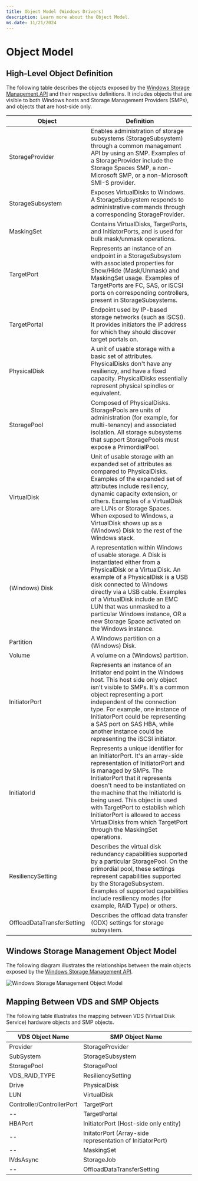 ```yaml
---
title: Object Model (Windows Drivers)
description: Learn more about the Object Model.
ms.date: 11/21/2024
---
```


# Object Model

## High-Level Object Definition

The following table describes the objects exposed by the [Windows Storage Management API](windows-storage-management-api-portal.md) and their respective definitions. It includes objects that are visible to both Windows hosts and Storage Management Providers (SMPs), and objects that are host-side only.

| Object | Definition |
| ------ | ---------- |
| StorageProvider  | Enables administration of storage subsystems (StorageSubsystem) through a common management API by using an SMP. Examples of a StorageProvider include the Storage Spaces SMP, a non-Microsoft SMP, or a non-Microsoft SMI-S provider. |
| StorageSubsystem | Exposes VirtualDisks to Windows. A StorageSubsystem responds to administrative commands through a corresponding StorageProvider. |
| MaskingSet       | Contains VirtualDisks, TargetPorts, and InitiatorPorts, and is used for bulk mask/unmask operations. |
| TargetPort       | Represents an instance of an endpoint in a StorageSubsystem with associated properties for Show/Hide (Mask/Unmask) and MaskingSet usage. Examples of TargetPorts are FC, SAS, or iSCSI ports on corresponding controllers, present in StorageSubsystems. |
| TargetPortal     | Endpoint used by IP-based storage networks (such as iSCSI). It provides initiators the IP address for which they should discover target portals on. |
| PhysicalDisk     | A unit of usable storage with a basic set of attributes. PhysicalDisks don't have any resiliency, and have a fixed capacity. PhysicalDisks essentially represent physical spindles or equivalent. |
| StoragePool      | Composed of PhysicalDisks. StoragePools are units of administration (for example, for multi-tenancy) and associated isolation. All storage subsystems that support StoragePools must expose a PrimordialPool. |
| VirtualDisk      | Unit of usable storage with an expanded set of attributes as compared to PhysicalDisks. Examples of the expanded set of attributes include resiliency, dynamic capacity extension, or others. Examples of a VirtualDisk are LUNs or Storage Spaces. When exposed to Windows, a VirtualDisk shows up as a (Windows) Disk to the rest of the Windows stack. |
| (Windows) Disk    | A representation within Windows of usable storage. A Disk is instantiated either from a PhysicalDisk or a VirtualDisk. An example of a PhysicalDisk is a USB disk connected to Windows directly via a USB cable. Examples of a VirtualDisk include an EMC LUN that was unmasked to a particular Windows instance, OR a new Storage Space activated on the Windows instance. |
| Partition         | A Windows partition on a (Windows) Disk. |
| Volume            | A volume on a (Windows) partition. |
| InitiatorPort    | Represents an instance of an Initiator end point in the Windows host. This host side only object isn't visible to SMPs. It's a common object representing a port independent of the connection type. For example, one instance of InitiatorPort could be representing a SAS port on SAS HBA, while another instance could be representing the iSCSI initiator. |
| InitiatorId      | Represents a unique identifier for an InitiatorPort. It's an array-side representation of InitiatorPort and is managed by SMPs. The InitiatorPort that it represents doesn't need to be instantiated on the machine that the InitiatorId is being used. This object is used with TargetPort to establish which InitiatorPort is allowed to access VirtualDisks from which TargetPort through the MaskingSet operations. |
| ResiliencySetting | Describes the virtual disk redundancy capabilities supported by a particular StoragePool. On the primordial pool, these settings represent capabilities supported by the StorageSubsystem. Examples of supported capabilities include resiliency modes (for example, RAID Type) or others. |
| OffloadDataTransferSetting | Describes the offload data transfer (ODX) settings for storage subsystem. |

## Windows Storage Management Object Model

The following diagram illustrates the relationships between the main objects exposed by the [Windows Storage Management API](windows-storage-management-api-portal.md).

![Windows Storage Management Object Model](images/storage-management-object-model.png "Windows Storage Management Object Model")

## Mapping Between VDS and SMP Objects

The following table illustrates the mapping between VDS (Virtual Disk Service) hardware objects and SMP objects.

| VDS Object Name | SMP Object Name |
| --------------- | --------------- |
| Provider        | StorageProvider |
| SubSystem       | StorageSubsystem |
| StoragePool     | StoragePool  |
| VDS_RAID_TYPE   | ResiliencySetting |
| Drive           | PhysicalDisk |
| LUN             | VirtualDisk |
| Controller/ControllerPort | TargetPort |
| --              | TargetPortal |
| HBAPort         | InitiatorPort (Host-side only entity) |
| --              | InitatorPort (Array-side representation of InitiatorPort) |
| --              | MaskingSet |
| IVdsAsync       | StorageJob |
| --              | OffloadDataTransferSetting |
